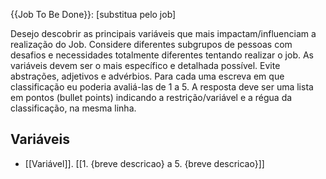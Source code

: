 {{Job To Be Done}}: [substitua pelo job]

Desejo descobrir as principais variáveis que mais impactam/influenciam a realização do Job. Considere diferentes subgrupos de pessoas com desafios e necessidades totalmente diferentes tentando realizar o job.  As variáveis devem ser o mais específico e detalhada possível. Evite abstrações, adjetivos e advérbios. Para cada uma escreva em que classificação eu poderia avaliá-las de 1 a 5. A resposta deve ser uma lista em pontos (bullet points) indicando a restrição/variável e a régua da classificação, na mesma linha.  
## Variáveis 
- [[Variável]]. [[1. {breve descricao} a 5. {breve descricao}]]

